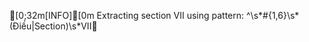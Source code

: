 
<!-- BEGIN:CONSTITUTION:VII (auto-generated; do not edit)
source=docs/constitution/CONSTITUTION.md
section=VII
commit=b1b9f7c
generated=2025-10-12 08:36:25 UTC
source_sha256=93e36fc6920e6d25ac93cd46904f3d2b1d4481f3c585350d5497077e8ef4ff04
-->
[0;32m[INFO][0m Extracting section VII using pattern: ^\s*#{1,6}\s*(Điều|Section)\s*VII
<!-- END:CONSTITUTION:VII -->